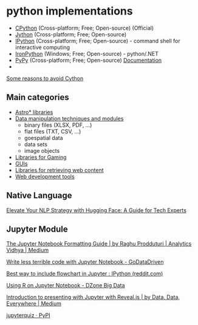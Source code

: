 # python implementations

- [CPython](http://python.org/) (Cross-platform; Free; Open-source) (Official)
- [Jython](http://www.jython.org/) (Cross-platform; Free; Open-source)  
- [IPython](http://ipython.org/) (Cross-platform; Free; Open-source) - command shell for interactive computing
- [IronPython](python-ironpython.md) (Windows; Free; Open-source) - python/.NET
- [PyPy](http://pypy.org/) (Cross-platform; Free; Open-source) [Documentation](http://codespeak.net/pypy/dist/pypy/doc/home.html)
- 

[Some reasons to avoid Cython](https://pythonspeed.com/articles/cython-limitations/)

## Main categories

- [Astro* libraries](python_imp-astro.md)
- [Data manipulation techniques and modules](python_imp-dta.md)
	- binary files (XLSX, PDF, ...)
	- flat files (TXT, CSV, ...)
	- goespatial data
	- data sets
	- image objects
- [Libraries for Gaming](python_imp-gam.md)
- [GUIs](python_imp-gui.md)
- [Libraries for retrieving web content](python_imp-ntw.md)
- [Web development tools](python_imp-web-srv.md)


## Native Language

[Elevate Your NLP Strategy with Hugging Face: A Guide for Tech Experts](https://www.stxnext.com/blog/hugging-face-nlp-library-guide/)



## Jupyter Module

  
[The Jupyter Notebook Formatting Guide | by Raghu Prodduturi | Analytics Vidhya | Medium](https://medium.com/analytics-vidhya/the-jupyter-notebook-formatting-guide-873ab39f765e)

[Write less terrible code with Jupyter Notebook - GoDataDriven](https://godatadriven.com/blog/write-less-terrible-code-with-jupyter-notebook/)

[Best way to include flowchart in Jupyter : IPython (reddit.com)](https://www.reddit.com/r/IPython/comments/65yv2x/best_way_to_include_flowchart_in_jupyter/)  
  
[Using R on Jupyter Notebook - DZone Big Data](https://dzone.com/articles/using-r-on-jupyternbspnotebook)  
  
[Introduction to presenting with Jupyter with Reveal.js | by Data, Data, Everywhere | Medium](https://medium.com/@Ben_Obe/introduction-to-presenting-with-juypter-with-reveal-js-8e34a07081b2)

[jupyterquiz · PyPI](https://pypi.org/project/jupyterquiz/)